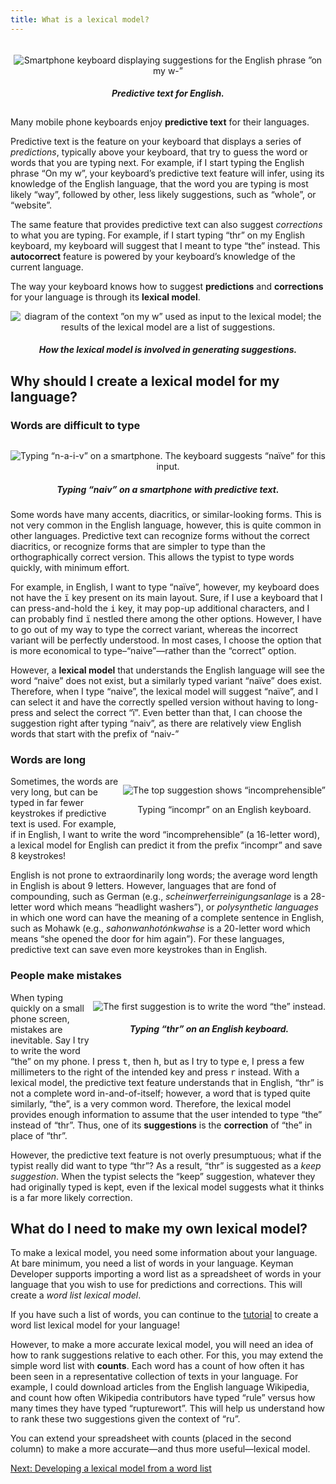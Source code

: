 ```yaml
---
title: What is a lexical model?
---
```


<div markdown="1" style="float: right; margin: 1%; text-align: center;">

![Smartphone keyboard displaying suggestions for the English phrase ”on my w-”](/cdn/dev/img/developer/120/lm/whatis-on-my-w.png)

##### Predictive text for English.

</div>

Many mobile phone keyboards enjoy **predictive text** for their
languages.

Predictive text is the feature on your keyboard that displays a series
of _predictions_, typically above your keyboard,
that try to guess the word or words that you are typing next. For
example, if I start typing the English phrase “On my w”, your keyboard’s
predictive text feature will infer, using its knowledge of the English
language, that the word you are typing is most likely “way”, followed by
other, less likely suggestions, such as “whole”, or “website”.

The same feature that provides predictive text can also suggest
_corrections_ to what you are typing. For
example, if I start typing “thr” on my English keyboard, my keyboard
will suggest that I meant to type “the” instead. This **autocorrect**
feature is powered by your keyboard’s knowledge of the current language.

The way your keyboard knows how to suggest **predictions** and
**corrections** for your language is through its **lexical model**.

<div markdown="1" style="text-align: center">

![diagram of the context ”on my w” used as input to the lexical model; the results of the lexical model are a list of suggestions.](/cdn/dev/img/developer/120/lm/overview.svg)

##### How the lexical model is involved in generating suggestions.

</div>

## Why should I create a lexical model for my language?

### Words are difficult to type

<div markdown="1" style="float: right; text-align: center">

![Typing “n-a-i-v” on a smartphone. The keyboard suggests “naïve” for this input.](/cdn/dev/img/developer/120/lm/whatis-naiv.png)

##### Typing “naiv” on a smartphone with predictive text.

</div>

Some words have many accents, diacritics, or similar-looking forms. This
is not very common in the English language, however, this is quite
common in other languages. Predictive text can recognize forms without
the correct diacritics, or recognize forms that are simpler to type than
the orthographically correct version. This allows the typist to type
words quickly, with minimum effort.

For example, in English, I want to type “naïve”, however, my keyboard
does not have the <kbd>ï</kbd> key present on its main
layout. Sure, if I use a keyboard that I can press-and-hold the
<kbd>i</kbd> key, it may pop-up additional characters,
and I can probably find <kbd>ï</kbd> nestled there
among the other options. However, I have to go out of my way to type the
correct variant, whereas the incorrect variant will be perfectly
understood. In most cases, I choose the option that is more economical
to type–“naive”—rather than the “correct” option.

However, a **lexical model** that understands the English language will
see the word “naive” does not exist, but a similarly typed variant
“naïve” does exist. Therefore, when I type “naive”, the lexical model
will suggest “naïve”, and I can select it and have the correctly spelled
version without having to long-press and select the correct “ï”. Even
better than that, I can choose the suggestion right after typing “naiv”,
as there are relatively view English words that start with the prefix of
“naiv-”

### Words are long

<div markdown="1" style="float: right; text-align: center">

![The top suggestion shows “incomprehensible”](/cdn/dev/img/developer/120/lm/whatis-incompr.png)

Typing “incompr” on an English keyboard.

</div>

Sometimes, the words are very long, but can be typed in far fewer
keystrokes if predictive text is used. For example, if in English, I
want to write the word “incomprehensible” (a 16-letter word), a lexical
model for English can predict it from the prefix “incompr” and save 8
keystrokes!

English is not prone to extraordinarily long words; the average word
length in English is about 9 letters. However, languages that are fond
of compounding, such as German (e.g.,
_scheinwerferreinigungsanlage_ is a 28-letter word
which means “headlight washers”), or _polysynthetic
languages_ in which one word can have the meaning of a complete
sentence in English, such as Mohawk (e.g.,
_sahonwanhotónkwahse_ is a 20-letter word which
means “she
opened the door for him again”). For these languages, predictive
text can save even more keystrokes than in English.

### People make mistakes

<div markdown="1" style="float: right;text-align: center">

![The first suggestion is to write the word “the” instead.](/cdn/dev/img/developer/120/lm/whatis-correct-thr.png)

##### Typing “thr” on an English keyboard.

</div>

When typing quickly on a small phone screen, mistakes are inevitable.
Say I try to write the word “the” on my phone. I press
<kbd>t</kbd>, then <kbd>h</kbd>, but
as I try to type <kbd>e</kbd>, I press a few
millimeters to the right of the intended key and press
<kbd>r</kbd> instead. With a lexical model, the
predictive text feature understands that in English, “thr” is not a
complete word in-and-of-itself; however, a word that is typed quite
similarly, “the”, is a very common word. Therefore, the lexical model
provides enough information to assume that the user intended to type
“the” instead of “thr”. Thus, one of its **suggestions** is the
**correction** of “the” in place of “thr”.

However, the predictive text feature is not overly presumptuous; what if
the typist really did want to type “thr”? As a result, “thr” is
suggested as a _keep suggestion_. When the typist
selects the “keep” suggestion, whatever they had originally typed is
kept, even if the lexical model suggests what it thinks is a far more
likely correction.

## What do I need to make my own lexical model?

To make a lexical model, you need some information about your language.
At bare minimum, you need a list of words in your language. Keyman
Developer supports importing a word list as a spreadsheet of words in
your language that you wish to use for predictions and corrections. This
will create a _word list lexical model_.

If you have such a list of words, you can continue to the
[tutorial](../tutorial) to create a word list lexical model for your
language!

However, to make a more accurate lexical model, you will need an idea of
how to rank suggestions relative to each other. For this, you may extend
the simple word list with **counts**. Each word has a count of how often
it has been seen in a representative collection of texts in your
language. For example, I could download articles from the English
language Wikipedia, and count how often Wikipedia contributors have
typed “rule” versus how many times they have typed “rupturewort”. This
will help us understand how to rank these two suggestions given the
context of “ru”.

You can extend your spreadsheet with counts (placed in the second
column) to make a more accurate—and thus more useful—lexical model.

[Next: Developing a lexical model from a word list](../tutorial)